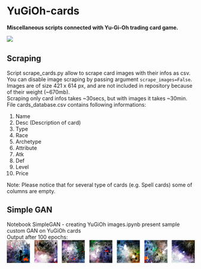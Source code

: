 # YuGiOh-cards
<b>Miscellaneous scripts connected with Yu-Gi-Oh trading card game.</b>

<img src="https://upload.wikimedia.org/wikipedia/commons/1/11/Yu-Gi-Oh%21_%28Logo%29.jpg" width="500">

## Scraping
Script scrape_cards.py allow to scrape card images with their infos as csv. \
You can disable image scraping by passing argument ``scrape_images=False``. \
Images are of size 421 x 614 px, and are not included in repository because of their weight (~670mb).\
Scraping only card infos takes ~30secs, but with images it takes ~30min.  \
File cards_database.csv contains following informations: 
1. Name
2. Desc (Description of card)
3. Type
4. Race
5. Archetype
6. Attribute
7. Atk
8. Def
9. Level
10. Price

Note: Please notice that for several type of cards (e.g. Spell cards) some of columns are empty.

## Simple GAN
Notebook SimpleGAN - creating YuGiOh images.ipynb present sample custom GAN on YuGiOh cards \
Output after 100 epochs: \
<img src="1gen100epoch.png">